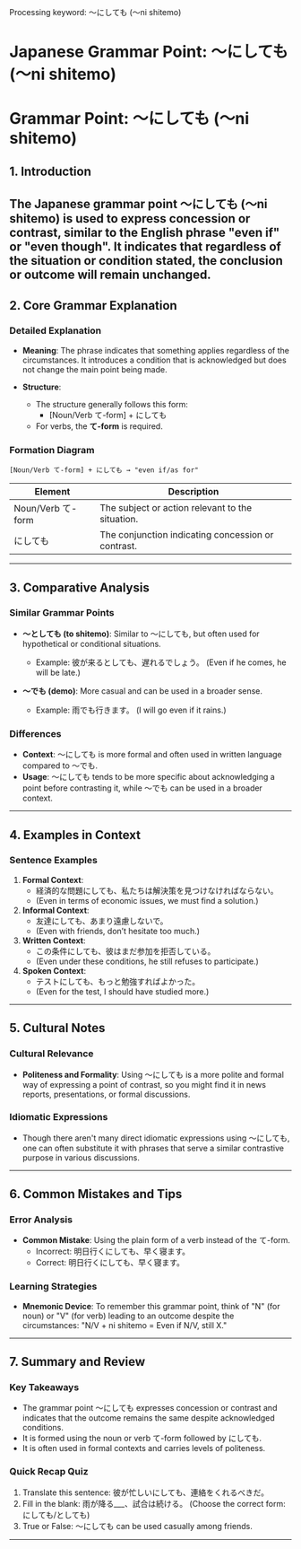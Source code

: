 Processing keyword: ～にしても (〜ni shitemo)
# Japanese Grammar Point: ～にしても (〜ni shitemo)
# Grammar Point: ～にしても (～ni shitemo)
## 1. Introduction
The Japanese grammar point ～にしても (～ni shitemo) is used to express concession or contrast, similar to the English phrase "even if" or "even though". It indicates that regardless of the situation or condition stated, the conclusion or outcome will remain unchanged.
---
## 2. Core Grammar Explanation
### Detailed Explanation
- **Meaning**: The phrase indicates that something applies regardless of the circumstances. It introduces a condition that is acknowledged but does not change the main point being made.
  
- **Structure**:
  - The structure generally follows this form:
    - [Noun/Verb て-form] + にしても
  - For verbs, the **て-form** is required.
### Formation Diagram
```
[Noun/Verb て-form] + にしても → "even if/as for"
```
| Element          | Description                                      |
|------------------|--------------------------------------------------|
| Noun/Verb て-form| The subject or action relevant to the situation. |
| にしても         | The conjunction indicating concession or contrast.|
---
## 3. Comparative Analysis
### Similar Grammar Points
- **～としても (to shitemo)**: Similar to ～にしても, but often used for hypothetical or conditional situations.
  - Example: 彼が来るとしても、遅れるでしょう。 (Even if he comes, he will be late.)
  
- **～でも (demo)**: More casual and can be used in a broader sense.
  - Example: 雨でも行きます。 (I will go even if it rains.)
### Differences
- **Context**: ～にしても is more formal and often used in written language compared to ～でも.
- **Usage**: ～にしても tends to be more specific about acknowledging a point before contrasting it, while ～でも can be used in a broader context.
---
## 4. Examples in Context
### Sentence Examples
1. **Formal Context**:
   - 経済的な問題にしても、私たちは解決策を見つけなければならない。
   - (Even in terms of economic issues, we must find a solution.)
2. **Informal Context**:
   - 友達にしても、あまり遠慮しないで。
   - (Even with friends, don’t hesitate too much.)
3. **Written Context**:
   - この条件にしても、彼はまだ参加を拒否している。
   - (Even under these conditions, he still refuses to participate.)
4. **Spoken Context**:
   - テストにしても、もっと勉強すればよかった。
   - (Even for the test, I should have studied more.)
---
## 5. Cultural Notes
### Cultural Relevance
- **Politeness and Formality**: Using ～にしても is a more polite and formal way of expressing a point of contrast, so you might find it in news reports, presentations, or formal discussions.
  
### Idiomatic Expressions
- Though there aren't many direct idiomatic expressions using ～にしても, one can often substitute it with phrases that serve a similar contrastive purpose in various discussions.
---
## 6. Common Mistakes and Tips
### Error Analysis
- **Common Mistake**: Using the plain form of a verb instead of the て-form.
  - Incorrect: 明日行くにしても、早く寝ます。
  - Correct: 明日行くにしても、早く寝ます。
### Learning Strategies
- **Mnemonic Device**: To remember this grammar point, think of "N" (for noun) or "V" (for verb) leading to an outcome despite the circumstances: "N/V + ni shitemo = Even if N/V, still X."
---
## 7. Summary and Review
### Key Takeaways
- The grammar point ～にしても expresses concession or contrast and indicates that the outcome remains the same despite acknowledged conditions.
- It is formed using the noun or verb て-form followed by にしても.
- It is often used in formal contexts and carries levels of politeness.
### Quick Recap Quiz
1. Translate this sentence: 彼が忙しいにしても、連絡をくれるべきだ。
2. Fill in the blank: 雨が降る___、試合は続ける。 (Choose the correct form: にしても/としても)
3. True or False: ～にしても can be used casually among friends.
---
